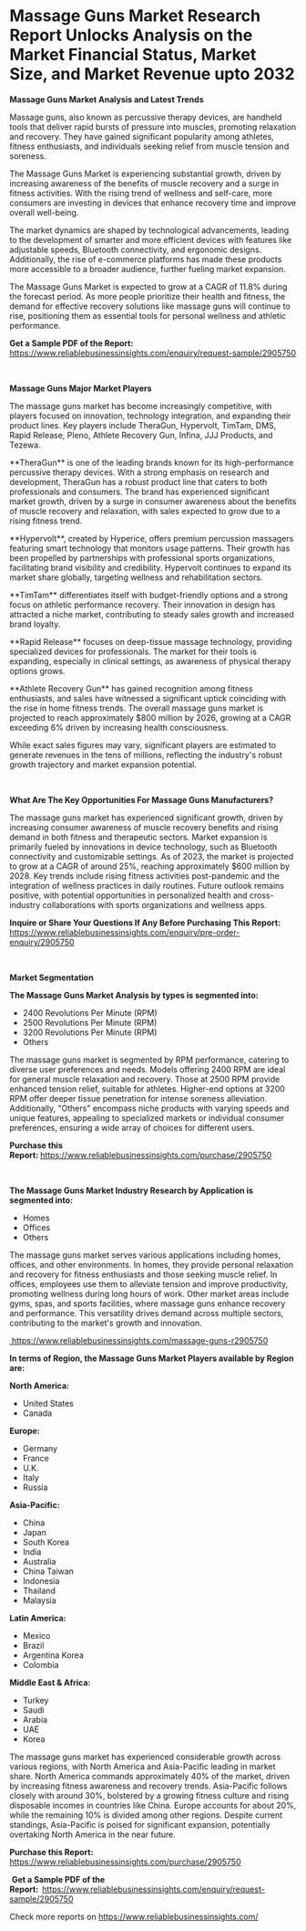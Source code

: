 <p><h1>Massage Guns Market Research Report Unlocks Analysis on the Market Financial Status, Market Size, and Market Revenue upto 2032</h1></p><p><strong>Massage Guns Market Analysis and Latest Trends</strong></p>
<p><p>Massage guns, also known as percussive therapy devices, are handheld tools that deliver rapid bursts of pressure into muscles, promoting relaxation and recovery. They have gained significant popularity among athletes, fitness enthusiasts, and individuals seeking relief from muscle tension and soreness.</p><p>The Massage Guns Market is experiencing substantial growth, driven by increasing awareness of the benefits of muscle recovery and a surge in fitness activities. With the rising trend of wellness and self-care, more consumers are investing in devices that enhance recovery time and improve overall well-being.</p><p>The market dynamics are shaped by technological advancements, leading to the development of smarter and more efficient devices with features like adjustable speeds, Bluetooth connectivity, and ergonomic designs. Additionally, the rise of e-commerce platforms has made these products more accessible to a broader audience, further fueling market expansion.</p><p>The Massage Guns Market is expected to grow at a CAGR of 11.8% during the forecast period. As more people prioritize their health and fitness, the demand for effective recovery solutions like massage guns will continue to rise, positioning them as essential tools for personal wellness and athletic performance.</p></p>
<p><strong>Get a Sample PDF of the Report:&nbsp;</strong> <a href="https://www.reliablebusinessinsights.com/enquiry/request-sample/2905750?utm_campaign=2278&utm_medium=2&utm_source=Github&utm_content=ia&utm_term=12032025&utm_id=massage-guns">https://www.reliablebusinessinsights.com/enquiry/request-sample/2905750</a></p>
<p>&nbsp;</p>
<p><strong>Massage Guns Major Market Players</strong></p>
<p><p>The massage guns market has become increasingly competitive, with players focused on innovation, technology integration, and expanding their product lines. Key players include TheraGun, Hypervolt, TimTam, DMS, Rapid Release, Pleno, Athlete Recovery Gun, Infina, JJJ Products, and Tezewa.</p><p>**TheraGun** is one of the leading brands known for its high-performance percussive therapy devices. With a strong emphasis on research and development, TheraGun has a robust product line that caters to both professionals and consumers. The brand has experienced significant market growth, driven by a surge in consumer awareness about the benefits of muscle recovery and relaxation, with sales expected to grow due to a rising fitness trend.</p><p>**Hypervolt**, created by Hyperice, offers premium percussion massagers featuring smart technology that monitors usage patterns. Their growth has been propelled by partnerships with professional sports organizations, facilitating brand visibility and credibility. Hypervolt continues to expand its market share globally, targeting wellness and rehabilitation sectors.</p><p>**TimTam** differentiates itself with budget-friendly options and a strong focus on athletic performance recovery. Their innovation in design has attracted a niche market, contributing to steady sales growth and increased brand loyalty.</p><p>**Rapid Release** focuses on deep-tissue massage technology, providing specialized devices for professionals. The market for their tools is expanding, especially in clinical settings, as awareness of physical therapy options grows.</p><p>**Athlete Recovery Gun** has gained recognition among fitness enthusiasts, and sales have witnessed a significant uptick coinciding with the rise in home fitness trends. The overall massage guns market is projected to reach approximately $800 million by 2026, growing at a CAGR exceeding 6% driven by increasing health consciousness.</p><p>While exact sales figures may vary, significant players are estimated to generate revenues in the tens of millions, reflecting the industry's robust growth trajectory and market expansion potential.</p></p>
<p>&nbsp;</p>
<p><strong>What Are The Key Opportunities For Massage Guns Manufacturers?</strong></p>
<p><p>The massage guns market has experienced significant growth, driven by increasing consumer awareness of muscle recovery benefits and rising demand in both fitness and therapeutic sectors. Market expansion is primarily fueled by innovations in device technology, such as Bluetooth connectivity and customizable settings. As of 2023, the market is projected to grow at a CAGR of around 25%, reaching approximately $600 million by 2028. Key trends include rising fitness activities post-pandemic and the integration of wellness practices in daily routines. Future outlook remains positive, with potential opportunities in personalized health and cross-industry collaborations with sports organizations and wellness apps.</p></p>
<p><strong>Inquire or Share Your Questions If Any Before Purchasing This Report:</strong> <a href="https://www.reliablebusinessinsights.com/enquiry/pre-order-enquiry/2905750?utm_campaign=2278&utm_medium=2&utm_source=Github&utm_content=ia&utm_term=12032025&utm_id=massage-guns">https://www.reliablebusinessinsights.com/enquiry/pre-order-enquiry/2905750</a></p>
<p>&nbsp;</p>
<p><strong>Market Segmentation</strong></p>
<p><strong>The Massage Guns Market Analysis by types is segmented into:</strong></p>
<p><ul><li>2400 Revolutions Per Minute (RPM)</li><li>2500 Revolutions Per Minute (RPM)</li><li>3200 Revolutions Per Minute (RPM)</li><li>Others</li></ul></p>
<p><p>The massage guns market is segmented by RPM performance, catering to diverse user preferences and needs. Models offering 2400 RPM are ideal for general muscle relaxation and recovery. Those at 2500 RPM provide enhanced tension relief, suitable for athletes. Higher-end options at 3200 RPM offer deeper tissue penetration for intense soreness alleviation. Additionally, "Others" encompass niche products with varying speeds and unique features, appealing to specialized markets or individual consumer preferences, ensuring a wide array of choices for different users.</p></p>
<p><strong>Purchase this Report:&nbsp;</strong><a href="https://www.reliablebusinessinsights.com/purchase/2905750?utm_campaign=2278&utm_medium=2&utm_source=Github&utm_content=ia&utm_term=12032025&utm_id=massage-guns">https://www.reliablebusinessinsights.com/purchase/2905750</a></p>
<p>&nbsp;</p>
<p><strong>The Massage Guns Market Industry Research by Application is segmented into:</strong></p>
<p><ul><li>Homes</li><li>Offices</li><li>Others</li></ul></p>
<p><p>The massage guns market serves various applications including homes, offices, and other environments. In homes, they provide personal relaxation and recovery for fitness enthusiasts and those seeking muscle relief. In offices, employees use them to alleviate tension and improve productivity, promoting wellness during long hours of work. Other market areas include gyms, spas, and sports facilities, where massage guns enhance recovery and performance. This versatility drives demand across multiple sectors, contributing to the market's growth and innovation.</p></p>
<p><a href="https://www.reliablebusinessinsights.com/massage-guns-r2905750?utm_campaign=2278&utm_medium=2&utm_source=Github&utm_content=ia&utm_term=12032025&utm_id=massage-guns">&nbsp;https://www.reliablebusinessinsights.com/massage-guns-r2905750</a></p>
<p><strong>In terms of Region, the Massage Guns Market Players available by Region are:</strong></p>
<p>
    <p> <strong> North America: </strong>
        <ul>
            <li>United States</li>
            <li>Canada</li>
        </ul>
        </p> 
    <p> <strong> Europe: </strong>
        <ul>
            <li>Germany</li>
            <li>France</li>
            <li>U.K.</li>
            <li>Italy</li>
            <li>Russia</li>
        </ul>
        </p> 
    <p> <strong> Asia-Pacific: </strong>
        <ul>
            <li>China</li>
            <li>Japan</li>
            <li>South Korea</li>
            <li>India</li>
            <li>Australia</li>
            <li>China Taiwan</li>
            <li>Indonesia</li>
            <li>Thailand</li>
            <li>Malaysia</li>
        </ul>
        </p> 
    <p> <strong> Latin America: </strong>
        <ul>
            <li>Mexico</li>
            <li>Brazil</li>
            <li>Argentina Korea</li>
            <li>Colombia</li>
        </ul>
        </p> 
    <p> <strong> Middle East & Africa: </strong>
        <ul>
            <li>Turkey</li>
            <li>Saudi</li>
            <li>Arabia</li>
            <li>UAE</li>
            <li>Korea</li>
        </ul>
    </p>
    </p>
<p><p>The massage guns market has experienced considerable growth across various regions, with North America and Asia-Pacific leading in market share. North America commands approximately 40% of the market, driven by increasing fitness awareness and recovery trends. Asia-Pacific follows closely with around 30%, bolstered by a growing fitness culture and rising disposable incomes in countries like China. Europe accounts for about 20%, while the remaining 10% is divided among other regions. Despite current standings, Asia-Pacific is poised for significant expansion, potentially overtaking North America in the near future.</p></p>
<p><strong>Purchase this Report: </strong><a href="https://www.reliablebusinessinsights.com/purchase/2905750?utm_campaign=2278&utm_medium=2&utm_source=Github&utm_content=ia&utm_term=12032025&utm_id=massage-guns">https://www.reliablebusinessinsights.com/purchase/2905750</a></p>
<p>&nbsp;<strong>Get a Sample PDF of the Report:&nbsp;&nbsp;</strong><a href="https://www.reliablebusinessinsights.com/enquiry/request-sample/2905750?utm_campaign=2278&utm_medium=2&utm_source=Github&utm_content=ia&utm_term=12032025&utm_id=massage-guns">https://www.reliablebusinessinsights.com/enquiry/request-sample/2905750</a></p>
<p><strong></strong></p>
<p>Check more reports on <a href="https://www.reliablebusinessinsights.com/?utm_campaign=2278&utm_medium=2&utm_source=Github&utm_content=ia&utm_term=12032025&utm_id=massage-guns">https://www.reliablebusinessinsights.com/</a></p>